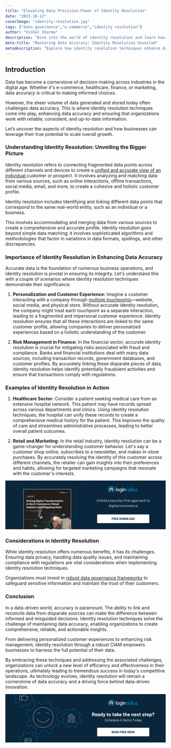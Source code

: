 ```yaml
---
title: "Elevating Data Precision-Power of Identity Resolution"
date: "2023-10-12"
coverImage: "identity-resolution.jpg"
tags: ["data governance","e-commerce","identity resolution"]
author: "Vishal Sharma"
description: "Dive into the world of identity resolution and learn how businesses connect data dots, ensuring precision in every interaction. Uncover real-life examples in healthcare and retail and understand the challenges organizations face. Embrace these techniques for unparalleled success in today's competitive landscape."
meta-title: "Mastering Data Accuracy: Identity Resolution Unveiled"
metadescription: "Explore how identity resolution techniques enhance data accuracy, revolutionizing customer experiences. Discover the power of unified data profiles for growth."
---
```

## Introduction

Data has become a cornerstone of decision-making across industries in the digital age. Whether it's e-commerce, healthcare, finance, or marketing, data accuracy is critical to making informed choices. 

However, the sheer volume of data generated and stored today often challenges data accuracy. This is where identity resolution techniques come into play, enhancing data accuracy and ensuring that organizations work with reliable, consistent, and up-to-date information.

Let’s uncover the aspects of identity resolution and how businesses can leverage their true potential to scale overall growth. 

### Understanding Identity Resolution: Unveiling the Bigger Picture

Identity resolution refers to connecting fragmented data points across different channels and devices to create a [unified and accurate view of an individual ](https://www.loginradius.com/customer-profiling/)customer or prospect. It involves analyzing and matching data from various sources, such as online interactions, offline transactions, social media, email, and more, to create a cohesive and holistic customer profile.

Identity resolution includes Identifying and linking different data points that correspond to the same real-world entity, such as an individual or a business.  

This involves accommodating and merging data from various sources to create a comprehensive and accurate profile. Identity resolution goes beyond simple data matching; it involves sophisticated algorithms and methodologies that factor in variations in data formats, spellings, and other discrepancies.

### Importance of Identity Resolution in Enhancing Data Accuracy

Accurate data is the foundation of numerous business operations, and identity resolution is pivotal in ensuring its integrity. Let's understand this with  a couple of scenarios where identity resolution techniques demonstrate their significance:

1. **Personalization and Customer Experience:** Imagine a customer interacting with a company through [multiple touchpoints](https://www.loginradius.com/blog/growth/omnichannel-customer-experience/)—website, social media, and physical store. Without accurate identity resolution, the company might treat each touchpoint as a separate interaction, leading to a fragmented and impersonal customer experience. Identity resolution ensures that all these interactions are linked to the same customer profile, allowing companies to deliver personalized experiences based on a holistic understanding of the customer.

2. **Risk Management in Finance:** In the financial sector, accurate identity resolution is crucial for mitigating risks associated with fraud and compliance. Banks and financial institutions deal with many data sources, including transaction records, government databases, and customer profiles. By accurately linking these disparate pieces of data, identity resolution helps identify potentially fraudulent activities and ensure that transactions comply with regulations.

### Examples of Identity Resolution in Action

1. **Healthcare Sector:** Consider a patient seeking medical care from an extensive hospital network. This patient may have records spread across various departments and clinics. Using identity resolution techniques, the hospital can unify these records to create a comprehensive medical history for the patient. This improves the quality of care and streamlines administrative processes, leading to better overall patient outcomes.

2. **Retail and Marketing:** In the retail industry, identity resolution can be a game-changer for understanding customer behavior. Let's say a customer shop online, subscribes to a newsletter, and makes in-store purchases. By accurately resolving the identity of this customer across different channels, the retailer can gain insights into their preferences and habits, allowing for targeted marketing campaigns that resonate with the customer's interests.

[![WP-digital-transformation-ecommerce](WP-digital-transformation-ecommerce.png)](https://www.loginradius.com/resource/digital-transformation-retail-ecommerce-whitepaper) 

### Considerations in Identity Resolution

While identity resolution offers numerous benefits, it has its challenges. Ensuring data privacy, handling data quality issues, and maintaining compliance with regulations are vital considerations when implementing identity resolution techniques. 

Organizations must invest in [robust data governance frameworks](https://www.loginradius.com/data-governance/) to safeguard sensitive information and maintain the trust of their customers.

### Conclusion

In a data-driven world, accuracy is paramount. The ability to link and reconcile data from disparate sources can make the difference between informed and misguided decisions. Identity resolution techniques solve the challenge of maintaining data accuracy, enabling organizations to create comprehensive, reliable, and actionable insights. 

From delivering personalized customer experiences to enhancing risk management, identity resolution through a robust CIAM  empowers businesses to harness the full potential of their data.

By embracing these techniques and addressing the associated challenges, organizations can unlock a new level of efficiency and effectiveness in their operations, ultimately leading to tremendous success in today's competitive landscape. As technology evolves, identity resolution will remain a cornerstone of data accuracy and a driving force behind data-driven innovation.

[![book-a-demo-loginradius](../../assets/book-a-demo-loginradius.png)](https://www.loginradius.com/contact-us?utm_source=blog&utm_medium=web&utm_campaign=identity-resolution-data-accuracy)
